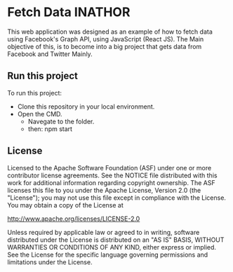 # Fetch Data INATHOR

This web application was designed as an example of how to fetch data using Facebook's Graph API, using JavaScript (React JS).
The Main objective of this, is to become into a big project that gets data from Facebook and Twitter Mainly.


## Run this project

To run this project:

  - Clone this repository in your local environment.
  - Open the CMD.
    - Navegate to the folder.
    - then: npm start

## License

Licensed to the Apache Software Foundation (ASF) under one or more contributor license agreements. See the NOTICE file distributed with this work for additional information regarding copyright ownership. The ASF licenses this file to you under the Apache License, Version 2.0 (the "License"); you may not use this file except in compliance with the License. You may obtain a copy of the License at

http://www.apache.org/licenses/LICENSE-2.0

Unless required by applicable law or agreed to in writing, software distributed under the License is distributed on an "AS IS" BASIS, WITHOUT WARRANTIES OR CONDITIONS OF ANY KIND, either express or implied. See the License for the specific language governing permissions and limitations under the License.
